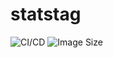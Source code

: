 # statstag

![CI/CD](https://github.com/mfinelli/statstag/actions/workflows/default.yml/badge.svg)
![Image Size](https://img.shields.io/docker/image-size/mfinelli/statstag)
